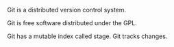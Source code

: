 Git is a distributed version control system.

Git is free software distributed under the GPL.

Git has a mutable index called stage. 
Git tracks changes.
